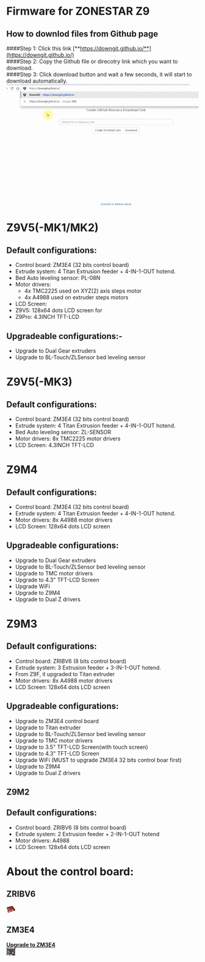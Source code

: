 # Firmware for ZONESTAR Z9  

## How to downlod files from Github page
####Step 1: Click this link [**https://downgit.github.io/**](https://downgit.github.io/)   
####Step 2: Copy the Github file or direcotry link which you want to download.  
####Step 3: Click download button and wait a few seconds, it will start to download automatically.  
![](https://github.com/ZONESTAR3D/Document-and-User-Guide/blob/master/download.gif)   

# Z9V5(-MK1/MK2)
## Default configurations:
- Control board: ZM3E4 (32 bits control board)
- Extrude system: 4 Titan Extrusion feeder + 4-IN-1-OUT hotend.
- Bed Auto leveling sensor: PL-08N
- Motor drivers:
  - 4x TMC2225 used on XYZ(2) axis steps motor 
  - 4x A4988 used on extruder steps motors
- LCD Screen: 
 - Z9V5: 128x64 dots LCD screen for   
 - Z9Pro: 4.3INCH TFT-LCD  
## Upgradeable configurations:- 
- Upgrade to Dual Gear extruders
- Upgrade to BL-Touch/ZLSensor bed leveling sensor

# Z9V5(-MK3)
## Default configurations:
- Control board: ZM3E4 (32 bits control board)
- Extrude system: 4 Titan Extrusion feeder + 4-IN-1-OUT hotend.
- Bed Auto leveling sensor: ZL-SENSOR
- Motor drivers: 8x TMC2225 motor drivers
- LCD Screen: 4.3INCH TFT-LCD  

# Z9M4
## Default configurations:
- Control board: ZM3E4 (32 bits control board)
- Extrude system: 4 Titan Extrusion feeder + 4-IN-1-OUT hotend.
- Motor drivers: 8x A4988 motor drivers
- LCD Screen: 128x64 dots LCD screen
## Upgradeable configurations:
- Upgrade to Dual Gear extruders
- Upgrade to BL-Touch/ZLSensor bed leveling sensor
- Upgrade to TMC motor drivers
- Upgrade to 4.3" TFT-LCD Screen
- Upgrade WiFi 
- Upgrade to Z9M4
- Upgrade to Dual Z drivers

# Z9M3
## Default configurations: 
- Control board: ZRIBV6 (8 bits control board) 
- Extrude system: 3 Extrusion feeder + 3-IN-1-OUT hotend.
- From Z9F, it upgraded to Titan extruder
- Motor drivers: 8x A4988 motor drivers
- LCD Screen: 128x64 dots LCD screen
## Upgradeable configurations:
- Upgrade to ZM3E4 control board
- Upgrade to Titan extruder
- Upgrade to BL-Touch/ZLSensor bed leveling sensor
- Upgrade to TMC motor drivers
- Upgrade to 3.5" TFT-LCD Screen(with touch screen)
- Upgrade to 4.3" TFT-LCD Screen
- Upgrade WiFi (MUST to upgrade ZM3E4 32 bits control boar first)
- Upgrade to Z9M4
- Upgrade to Dual Z drivers

## Z9M2
## Default configurations:
- Control board: ZRIBV6 (8 bits control board)  
- Extrude system: 2 Extrusion feeder + 2-IN-1-OUT hotend
- Motor drivers: A4988   
- LCD Screen: 128x64 dots LCD screen


# About the control board:
## ZRIBV6
![ZRIBV6](ZRIBV6.jpg)

## ZM3E4
[**Upgrade to ZM3E4**](https://www.aliexpress.com/item/1005001300737027.html)  
![ZM3E4](ZM3E4.jpg)
